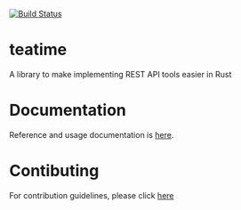 [![Build Status](https://travis-ci.org/threatstack/teatime.svg?branch=master)](https://travis-ci.org/threatstack/teatime)

# teatime
A library to make implementing REST API tools easier in Rust

# Documentation
Reference and usage documentation is [here](https://docs.rs/teatime/0.3.0-r1/teatime/).

# Contibuting
For contribution guidelines, please click [here](CONTRIBUTING.md)
